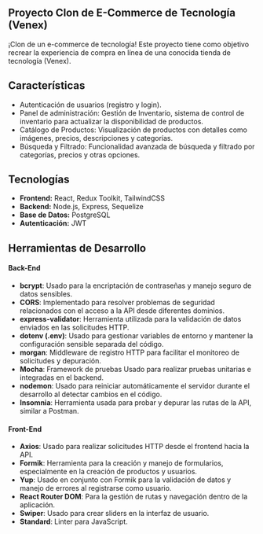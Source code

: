 ## Proyecto Clon de E-Commerce de Tecnología (Venex)

¡Clon de un e-commerce de tecnología! Este proyecto tiene como objetivo recrear la experiencia de compra en línea de una conocida tienda de tecnología (Venex).

## Características
- Autenticación de usuarios (registro y login).
- Panel de administración: Gestión de Inventario, sistema de control de inventario para actualizar la disponibilidad de productos.
- Catálogo de Productos: Visualización de productos con detalles como imágenes, precios, descripciones y categorías.
- Búsqueda y Filtrado: Funcionalidad avanzada de búsqueda y filtrado por categorías, precios y otras opciones.


## Tecnologías

- **Frontend:** React, Redux Toolkit, TailwindCSS
- **Backend:** Node.js, Express, Sequelize
- **Base de Datos:** PostgreSQL
- **Autenticación:** JWT


## Herramientas de Desarrollo

#### Back-End

- **bcrypt**: Usado para la encriptación de contraseñas y manejo seguro de datos sensibles.
- **CORS**: Implementado para resolver problemas de seguridad relacionados con el acceso a la API desde diferentes dominios.
- **express-validator**: Herramienta utilizada para la validación de datos enviados en las solicitudes HTTP.
- **dotenv (.env)**: Usado para gestionar variables de entorno y mantener la configuración sensible separada del código.
- **morgan**: Middleware de registro HTTP para facilitar el monitoreo de solicitudes y depuración.
- **Mocha**: Framework de pruebas Usado para realizar pruebas unitarias e integradas en el backend.
- **nodemon**: Usado para reiniciar automáticamente el servidor durante el desarrollo al detectar cambios en el código.
- **Insomnia**: Herramienta usada para probar y depurar las rutas de la API, similar a Postman.

#### Front-End
- **Axios**: Usado para realizar solicitudes HTTP desde el frontend hacia la API.
- **Formik**: Herramienta para la creación y manejo de formularios, especialmente en la creación de productos y usuarios.
- **Yup**: Usado en conjunto con Formik para la validación de datos y manejo de errores al registrarse como usuario.
- **React Router DOM**: Para la gestión de rutas y navegación dentro de la aplicación.
- **Swiper**: Usado para crear sliders en la interfaz de usuario.
- **Standard**: Linter para JavaScript.





